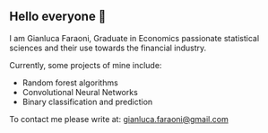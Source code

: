 ## Hello everyone 👋

I am Gianluca Faraoni, Graduate in Economics passionate statistical sciences and their use towards the financial industry.

Currently, some projects of mine include:
 - Random forest algorithms
 - Convolutional Neural Networks
 - Binary classification and prediction

To contact me please write at: gianluca.faraoni@gmail.com


<!--
**suddenyield/suddenyield** is a ✨ _special_ ✨ repository because its `README.md` (this file) appears on your GitHub profile.

Here are some ideas to get you started:

- 🔭 I’m currently working on ...
- 🌱 I’m currently learning ...
- 👯 I’m looking to collaborate on ...
- 🤔 I’m looking for help with ...
- 💬 Ask me about ...
- 📫 How to reach me: ...
- 😄 Pronouns: ...
- ⚡ Fun fact: ...
-->
